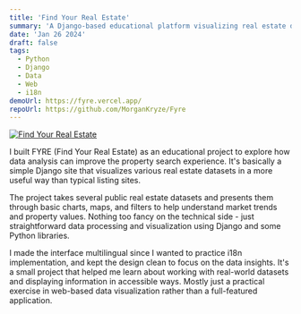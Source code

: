 ```yaml
---
title: 'Find Your Real Estate'
summary: 'A Django-based educational platform visualizing real estate data analysis'
date: 'Jan 26 2024'
draft: false
tags:
  - Python
  - Django
  - Data
  - Web
  - i18n
demoUrl: https://fyre.vercel.app/
repoUrl: https://github.com/MorganKryze/Fyre
---
```


[![Find Your Real Estate](/img/projects/fyre.jpeg)](https://fyre.vercel.app/)

I built FYRE (Find Your Real Estate) as an educational project to explore how data analysis can improve the property search experience. It's basically a simple Django site that visualizes various real estate datasets in a more useful way than typical listing sites.

The project takes several public real estate datasets and presents them through basic charts, maps, and filters to help understand market trends and property values. Nothing too fancy on the technical side - just straightforward data processing and visualization using Django and some Python libraries.

I made the interface multilingual since I wanted to practice i18n implementation, and kept the design clean to focus on the data insights. It's a small project that helped me learn about working with real-world datasets and displaying information in accessible ways. Mostly just a practical exercise in web-based data visualization rather than a full-featured application.
